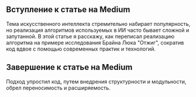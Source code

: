 ## Вступление к статье на Medium

Тема искусственного интеллекта стремительно набирает популярность,
но реализация алгоритмов используемых в ИИ часто бывает сложной и запутанной.
В этой статье я расскажу, как переписал реализацию алгоритма на 
примере исследования Брайна Люка "Отжиг", 
сократив код вдвое с помощью современных практик и технологий.

## Завершение к статье на Medium
Подход упростил код, путем внедрения структурности и модульности, обрел переносимость и расширяемость.
